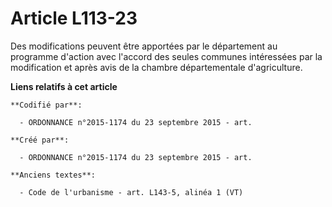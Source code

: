 # Article L113-23

Des modifications peuvent être apportées par le département au programme d'action avec l'accord des seules communes
intéressées par la modification et après avis de la chambre départementale d'agriculture.

**Liens relatifs à cet article**

	**Codifié par**:

	  - ORDONNANCE n°2015-1174 du 23 septembre 2015 - art.

	**Créé par**:

	  - ORDONNANCE n°2015-1174 du 23 septembre 2015 - art.

	**Anciens textes**:

	  - Code de l'urbanisme - art. L143-5, alinéa 1 (VT)
